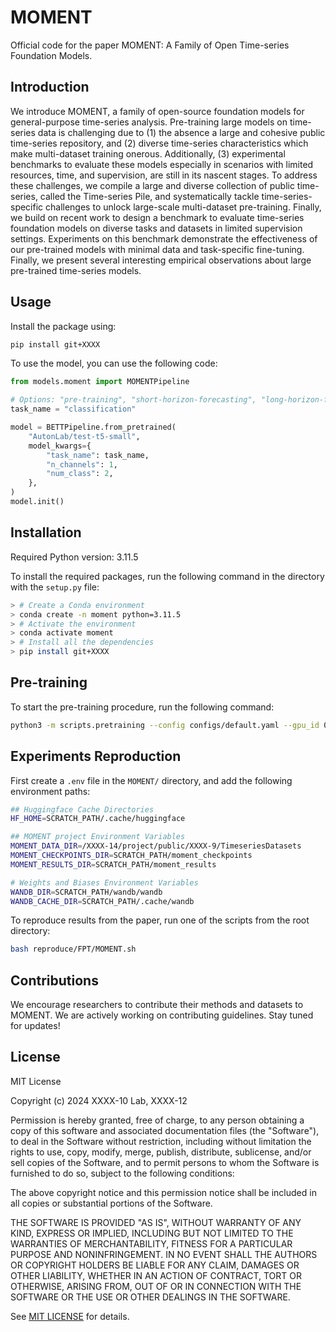 # MOMENT
Official code for the paper MOMENT: A Family of Open Time-series Foundation Models. 

## Introduction
We introduce MOMENT, a family of open-source foundation models for general-purpose time-series analysis. Pre-training large models on time-series data is challenging due to (1) the absence a large and cohesive public time-series repository, and (2) diverse time-series characteristics which make multi-dataset training onerous. Additionally, (3) experimental benchmarks to evaluate these models especially in scenarios with limited resources, time, and supervision, are still in its nascent stages. To address these challenges, we compile a large and diverse collection of public time-series, called the Time-series Pile, and systematically tackle time-series-specific challenges to unlock large-scale multi-dataset pre-training. Finally, we build on recent work to design a benchmark to evaluate time-series foundation models on diverse tasks and datasets in limited supervision settings. Experiments on this benchmark demonstrate the effectiveness of our pre-trained models with minimal data and task-specific fine-tuning. Finally, we present several interesting empirical observations about large pre-trained time-series models.

## Usage

Install the package using:
```bash
pip install git+XXXX
```

To use the model, you can use the following code:
```python
from models.moment import MOMENTPipeline

# Options: "pre-training", "short-horizon-forecasting", "long-horizon-forecasting", "classification", "imputation", "anomaly-detection", "embed"
task_name = "classification"  

model = BETTPipeline.from_pretrained(
    "AutonLab/test-t5-small",
    model_kwargs={
        "task_name": task_name,
        "n_channels": 1,
        "num_class": 2,
    },
)
model.init()
```

## Installation

Required Python version: 3.11.5

To install the required packages, run the following command in the directory with the `setup.py` file:

```bash
> # Create a Conda environment
> conda create -n moment python=3.11.5
> # Activate the environment
> conda activate moment 
> # Install all the dependencies
> pip install git+XXXX
```


## Pre-training

To start the pre-training procedure, run the following command:
```bash
python3 -m scripts.pretraining --config configs/default.yaml --gpu_id 0
```

## Experiments Reproduction

First create a `.env` file in the `MOMENT/` directory, and add the following environment paths: 

```bash
## Huggingface Cache Directories
HF_HOME=SCRATCH_PATH/.cache/huggingface

## MOMENT project Environment Variables
MOMENT_DATA_DIR=/XXXX-14/project/public/XXXX-9/TimeseriesDatasets
MOMENT_CHECKPOINTS_DIR=SCRATCH_PATH/moment_checkpoints
MOMENT_RESULTS_DIR=SCRATCH_PATH/moment_results

# Weights and Biases Environment Variables
WANDB_DIR=SCRATCH_PATH/wandb/wandb
WANDB_CACHE_DIR=SCRATCH_PATH/.cache/wandb
```

To reproduce results from the paper, run one of the scripts from the root directory:
```bash
bash reproduce/FPT/MOMENT.sh
```

<a id="contribution"></a>
## Contributions
We encourage researchers to contribute their methods and datasets to MOMENT. We are actively working on contributing guidelines. Stay tuned for updates!

<a id="license"></a>
## License

MIT License

Copyright (c) 2024 XXXX-10 Lab, XXXX-12

Permission is hereby granted, free of charge, to any person obtaining a copy of this software and associated documentation files (the "Software"), to deal in the Software without restriction, including without limitation the rights to use, copy, modify, merge, publish, distribute, sublicense, and/or sell copies of the Software, and to permit persons to whom the Software is furnished to do so, subject to the following conditions:

The above copyright notice and this permission notice shall be included in all copies or substantial portions of the Software.

THE SOFTWARE IS PROVIDED "AS IS", WITHOUT WARRANTY OF ANY KIND, EXPRESS OR IMPLIED, INCLUDING BUT NOT LIMITED TO THE WARRANTIES OF MERCHANTABILITY, FITNESS FOR A PARTICULAR PURPOSE AND NONINFRINGEMENT. IN NO EVENT SHALL THE AUTHORS OR COPYRIGHT HOLDERS BE LIABLE FOR ANY CLAIM, DAMAGES OR OTHER LIABILITY, WHETHER IN AN ACTION OF CONTRACT, TORT OR OTHERWISE, ARISING FROM, OUT OF OR IN CONNECTION WITH THE SOFTWARE OR THE USE OR OTHER DEALINGS IN THE SOFTWARE.

See [MIT LICENSE](XXXX) for details.
